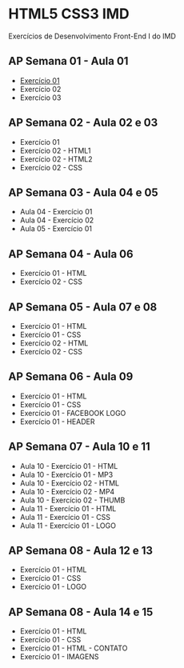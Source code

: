 # HTML5 CSS3 IMD
 Exercícios de Desenvolvimento Front-End I do IMD
 
 ## AP Semana 01 - Aula 01
 * [Exercício 01](https://github.com/felipemadu13/IMD-UFRN/blob/eb2cb2bd1b2549e8cef2e02d740c4e02527da816/Desenvolvimento%20Front-End%20I/Semana%2001/front_aula1_ex001.html)
 * Exercício 02
 * Exercício 03
 
 ## AP Semana 02 - Aula 02 e 03
 * Exercício 01
 * Exercício 02 - HTML1
 * Exercício 02 - HTML2
 * Exercício 02 - CSS

 
 ## AP Semana 03 - Aula 04 e 05
 * Aula 04 - Exercício 01
 * Aula 04 - Exercício 02
 * Aula 05 - Exercício 01
 
 ## AP Semana 04 - Aula 06
 * Exercício 01 - HTML
 * Exercício 02 - CSS

 ## AP Semana 05 - Aula 07 e 08
 * Exercício 01 - HTML
 * Exercício 01 - CSS
 * Exercício 02 - HTML
 * Exercício 02 - CSS
 
 ## AP Semana 06 - Aula 09
 * Exercício 01 - HTML
 * Exercício 01 - CSS
 * Exercício 01 - FACEBOOK LOGO
 * Exercício 01 - HEADER
 
  ## AP Semana 07 - Aula 10 e 11
  * Aula 10 - Exercício 01 - HTML
  * Aula 10 - Exercício 01 - MP3
  * Aula 10 - Exercício 02 - HTML
  * Aula 10 - Exercício 02 - MP4
  * Aula 10 - Exercício 02 - THUMB
  * Aula 11 - Exercício 01 - HTML
  * Aula 11 - Exercício 01 - CSS
  * Aula 11 - Exercício 01 - LOGO
  
 ## AP Semana 08 - Aula 12 e 13
 * Exercício 01 - HTML
 * Exercício 01 - CSS
 * Exercício 01 - LOGO
 
  ## AP Semana 08 - Aula 14 e 15
  * Exercício 01 - HTML
  * Exercício 01 - CSS
  * Exercício 01 - HTML - CONTATO
  * Exercício 01 - IMAGENS
  
